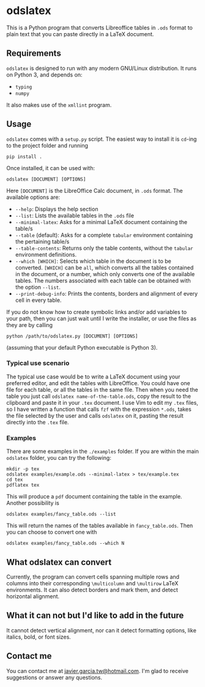 # odslatex
This is a Python program that converts Libreoffice tables in `.ods` format to plain text that you can paste directly in a LaTeX document.

## Requirements
`odslatex` is designed to run with any modern GNU/Linux distribution. It runs on Python 3, and depends on:
* `typing`
* `numpy`

It also makes use of the `xmllint` program.

## Usage
`odslatex` comes with a `setup.py` script. The easiest way to install it is `cd`-ing to the project folder and running 
```
pip install .
```

Once installed, it can be used with:

```
odslatex [DOCUMENT] [OPTIONS]
```
Here `[DOCUMENT]` is the LibreOffice Calc document, in `.ods` format.
The available options are:
* `--help`: Displays the help section
* `--list`: Lists the available tables in the `.ods` file
* `--minimal-latex`: Asks for a minimal LaTeX document containing the table/s
* `--table` (default): Asks for a complete `tabular` environment containing the pertaining table/s
* `--table-contents`: Returns only the table contents, without the `tabular` environment definitions.
* `--which [WHICH]`: Selects which table in the document is to be converted. `[WHICH]` can be `all`, which converts all the tables contained in the document, or a number, which only converts one of the available tables. The numbers associated with each table can be obtained with the option `--list`.
* `--print-debug-info`: Prints the contents, borders and alignment of every cell in every table.

If you do not know how to create symbolic links and/or add variables to your path, then you can just wait until I write the installer, or use the files as they are by calling 
```
python /path/to/odslatex.py [DOCUMENT] [OPTIONS]
```
(assuming that your default Python executable is Python 3).

### Typical use scenario
The typical use case would be to write a LaTeX document using your preferred editor, and edit the tables with LibreOffice. You could have one file for each table, or all the tables in the same file. Then when you need the table you just call `odslatex name-of-the-table.ods`, copy the result to the clipboard and paste it in your `.tex` document.
I use Vim to edit my `.tex` files, so I have written a function that calls `fzf` with the expression `*.ods`, takes the file selected by the user and calls `odslatex` on it, pasting the result directly into the `.tex` file.

### Examples
There are some examples in the `./examples` folder. If you are within the main `odslatex` folder, you can try the following:
```
mkdir -p tex
odslatex examples/example.ods --minimal-latex > tex/example.tex
cd tex
pdflatex tex
```
This will produce a `pdf` document containing the table in the example. Another possibility is
```
odslatex examples/fancy_table.ods --list
```
This will return the names of the tables available in `fancy_table.ods`.
Then you can choose to convert one with
```
odslatex examples/fancy_table.ods --which N
```

## What odslatex can convert
Currently, the program can convert cells spanning multiple rows and columns into their corresponding `\multicolumn` and `\multirow` LaTeX environments. It can also detect borders and mark them, and detect horizontal alignment.

## What it can not but I'd like to add in the future
It cannot detect vertical alignment, nor can it detect formatting options, like italics, bold, or font sizes.

## Contact me
You can contact me at <javier.garcia.tw@hotmail.com>. I'm glad to receive suggestions or answer any questions.
